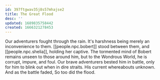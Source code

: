 ```yaml
---
id: 397ftgwav35j8s57mhajse2
title: The Great Flood
desc: ''
updated: 1689835758442
created: 1666321278453
---
```

Our adventurers fought through the rain. It's harshness being merely an inconvenience to them. [[people.npc.bobert]] stood between them, and [[people.npc.shelia]], holding her captive. The tormented mind of Bobert remains unseen to those around him, but to the Wondrous World, he is corrupt, impure, and foul. Our brave adventurers bested him in battle, only for him to blink out when in dire straits. His current whereabouts unknown. And as the battle faded, So too did the flood.

